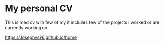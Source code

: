 # My personal CV 
This is med cv with few of my it includes few of the projects i worked or are currently working on. 

https://Josephvs96.github.io/home
